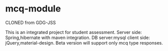 # mcq-module
CLONED from GDG-JSS

This is an integrated project for student assessment.
Server side: Spring,hibernate with maven integration.
DB server:mysql
client side: jQuery,material-design.
Beta version will support only mcq type responses.
